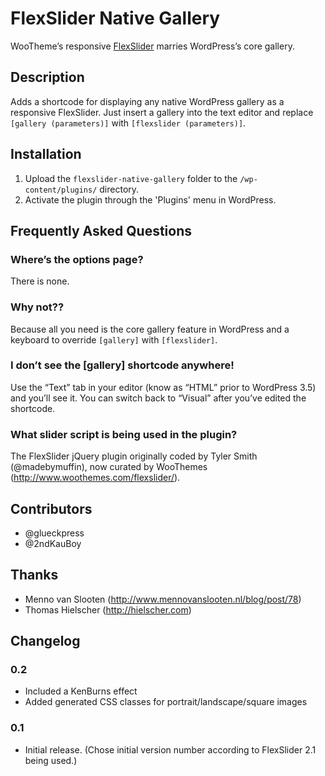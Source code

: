 FlexSlider Native Gallery
=========================

WooTheme’s responsive [FlexSlider](http://www.woothemes.com/flexslider/) marries WordPress’s core gallery.

## Description

Adds a shortcode for displaying any native WordPress gallery as a responsive FlexSlider. Just insert a gallery into the text editor and replace `[gallery (parameters)]` with `[flexslider (parameters)]`.

## Installation

1. Upload the `flexslider-native-gallery` folder to the `/wp-content/plugins/` directory.
2. Activate the plugin through the 'Plugins' menu in WordPress.

## Frequently Asked Questions

### Where’s the options page?

There is none. 

### Why not??

Because all you need is the core gallery feature in WordPress and a keyboard to override `[gallery]` with  `[flexslider]`.

### I don’t see the [gallery] shortcode anywhere!

Use the “Text” tab in your editor (know as “HTML” prior to WordPress 3.5) and you’ll see it. You can switch back to “Visual” after you’ve edited the shortcode.

### What slider script is being used in the plugin?

The FlexSlider jQuery plugin originally coded by Tyler Smith (@madebymuffin), now curated by WooThemes (http://www.woothemes.com/flexslider/).

## Contributors

* @glueckpress
* @2ndKauBoy

## Thanks

* Menno van Slooten (http://www.mennovanslooten.nl/blog/post/78)
* Thomas Hielscher (http://hielscher.com)

## Changelog

### 0.2

* Included a KenBurns effect
* Added generated CSS classes for portrait/landscape/square images

### 0.1

* Initial release. (Chose initial version number according to FlexSlider 2.1 being used.)